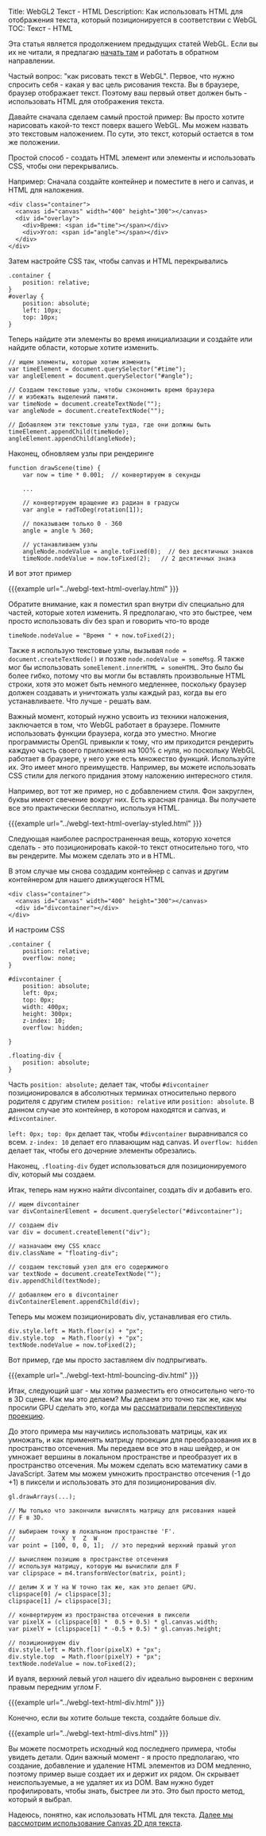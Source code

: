 Title: WebGL2 Текст - HTML
Description: Как использовать HTML для отображения текста, который позиционируется в соответствии с WebGL
TOC: Текст - HTML


Эта статья является продолжением предыдущих статей WebGL.
Если вы их не читали, я предлагаю [начать там](webgl-3d-perspective.html)
и работать в обратном направлении.

Частый вопрос: "как рисовать текст в WebGL". Первое, что нужно спросить себя -
какая у вас цель рисования текста. Вы в браузере, браузер отображает текст.
Поэтому ваш первый ответ должен быть - использовать HTML для отображения текста.

Давайте сначала сделаем самый простой пример: Вы просто хотите нарисовать какой-то текст поверх
вашего WebGL. Мы можем назвать это текстовым наложением. По сути, это текст, который остается
в том же положении.

Простой способ - создать HTML элемент или элементы и использовать CSS, чтобы они перекрывались.

Например: Сначала создайте контейнер и поместите в него и canvas, и HTML для наложения.

    <div class="container">
      <canvas id="canvas" width="400" height="300"></canvas>
      <div id="overlay">
        <div>Время: <span id="time"></span></div>
        <div>Угол: <span id="angle"></span></div>
      </div>
    </div>

Затем настройте CSS так, чтобы canvas и HTML перекрывались

    .container {
        position: relative;
    }
    #overlay {
        position: absolute;
        left: 10px;
        top: 10px;
    }

Теперь найдите эти элементы во время инициализации и создайте или найдите области, которые хотите
изменить.

    // ищем элементы, которые хотим изменить
    var timeElement = document.querySelector("#time");
    var angleElement = document.querySelector("#angle");

    // Создаем текстовые узлы, чтобы сэкономить время браузера
    // и избежать выделений памяти.
    var timeNode = document.createTextNode("");
    var angleNode = document.createTextNode("");

    // Добавляем эти текстовые узлы туда, где они должны быть
    timeElement.appendChild(timeNode);
    angleElement.appendChild(angleNode);

Наконец, обновляем узлы при рендеринге

    function drawScene(time) {
        var now = time * 0.001;  // конвертируем в секунды

        ...

        // конвертируем вращение из радиан в градусы
        var angle = radToDeg(rotation[1]);

        // показываем только 0 - 360
        angle = angle % 360;

        // устанавливаем узлы
        angleNode.nodeValue = angle.toFixed(0);  // без десятичных знаков
        timeNode.nodeValue = now.toFixed(2);   // 2 десятичных знака

И вот этот пример

{{{example url="../webgl-text-html-overlay.html" }}}

Обратите внимание, как я поместил span внутри div специально для частей, которые хотел изменить. Я предполагаю,
что это быстрее, чем просто использовать div без span и говорить что-то вроде

    timeNode.nodeValue = "Время " + now.toFixed(2);

Также я использую текстовые узлы, вызывая `node = document.createTextNode()` и позже `node.nodeValue = someMsg`.
Я также мог бы использовать `someElement.innerHTML = someHTML`. Это было бы более гибко, потому что вы могли бы
вставлять произвольные HTML строки, хотя это может быть немного медленнее, поскольку браузер должен создавать
и уничтожать узлы каждый раз, когда вы его устанавливаете. Что лучше - решать вам.

Важный момент, который нужно усвоить из техники наложения, заключается в том, что WebGL работает в браузере. Помните
использовать функции браузера, когда это уместно. Многие программисты OpenGL привыкли к тому, что им приходится рендерить
каждую часть своего приложения на 100% с нуля, но поскольку WebGL работает в браузере, у него уже есть
множество функций. Используйте их. Это имеет много преимуществ. Например, вы можете использовать CSS стили для
легкого придания этому наложению интересного стиля.

Например, вот тот же пример, но с добавлением стиля. Фон закруглен, буквы имеют
свечение вокруг них. Есть красная граница. Вы получаете все это практически бесплатно, используя HTML.

{{{example url="../webgl-text-html-overlay-styled.html" }}}

Следующая наиболее распространенная вещь, которую хочется сделать - это позиционировать какой-то текст относительно того, что вы рендерите.
Мы можем сделать это и в HTML.

В этом случае мы снова создадим контейнер с canvas и другим контейнером для нашего движущегося HTML

    <div class="container">
      <canvas id="canvas" width="400" height="300"></canvas>
      <div id="divcontainer"></div>
    </div>

И настроим CSS

    .container {
        position: relative;
        overflow: none;
    }

    #divcontainer {
        position: absolute;
        left: 0px;
        top: 0px;
        width: 400px;
        height: 300px;
        z-index: 10;
        overflow: hidden;

    }

    .floating-div {
        position: absolute;
    }

Часть `position: absolute;` делает так, чтобы `#divcontainer` позиционировался в абсолютных терминах относительно
первого родителя с другим стилем `position: relative` или `position: absolute`. В данном случае
это контейнер, в котором находятся и canvas, и `#divcontainer`.

`left: 0px; top: 0px` делает так, чтобы `#divcontainer` выравнивался со всем. `z-index: 10` делает
его плавающим над canvas. И `overflow: hidden` делает так, чтобы его дочерние элементы обрезались.

Наконец, `.floating-div` будет использоваться для позиционируемого div, который мы создаем.

Итак, теперь нам нужно найти divcontainer, создать div и добавить его.

    // ищем divcontainer
    var divContainerElement = document.querySelector("#divcontainer");

    // создаем div
    var div = document.createElement("div");

    // назначаем ему CSS класс
    div.className = "floating-div";

    // создаем текстовый узел для его содержимого
    var textNode = document.createTextNode("");
    div.appendChild(textNode);

    // добавляем его в divcontainer
    divContainerElement.appendChild(div);


Теперь мы можем позиционировать div, устанавливая его стиль.

    div.style.left = Math.floor(x) + "px";
    div.style.top  = Math.floor(y) + "px";
    textNode.nodeValue = now.toFixed(2);

Вот пример, где мы просто заставляем div подпрыгивать.

{{{example url="../webgl-text-html-bouncing-div.html" }}}

Итак, следующий шаг - мы хотим разместить его относительно чего-то в 3D сцене.
Как мы это делаем? Мы делаем это точно так же, как мы просили GPU сделать это, когда мы
[рассматривали перспективную проекцию](webgl-3d-perspective.html).

До этого примера мы научились использовать матрицы, как их умножать,
и как применять матрицу проекции для преобразования их в пространство отсечения. Мы передаем все
это в наш шейдер, и он умножает вершины в локальном пространстве и преобразует
их в пространство отсечения. Мы можем сделать всю математику сами в JavaScript.
Затем мы можем умножить пространство отсечения (-1 до +1) в пиксели и использовать
это для позиционирования div.

    gl.drawArrays(...);

    // Мы только что закончили вычислять матрицу для рисования нашей
    // F в 3D.

    // выбираем точку в локальном пространстве 'F'.
    //             X  Y  Z  W
    var point = [100, 0, 0, 1];  // это передний верхний правый угол

    // вычисляем позицию в пространстве отсечения
    // используя матрицу, которую мы вычислили для F
    var clipspace = m4.transformVector(matrix, point);

    // делим X и Y на W точно так же, как это делает GPU.
    clipspace[0] /= clipspace[3];
    clipspace[1] /= clipspace[3];

    // конвертируем из пространства отсечения в пиксели
    var pixelX = (clipspace[0] *  0.5 + 0.5) * gl.canvas.width;
    var pixelY = (clipspace[1] * -0.5 + 0.5) * gl.canvas.height;

    // позиционируем div
    div.style.left = Math.floor(pixelX) + "px";
    div.style.top  = Math.floor(pixelY) + "px";
    textNode.nodeValue = now.toFixed(2);

И вуаля, верхний левый угол нашего div идеально выровнен
с верхним правым передним углом F.

{{{example url="../webgl-text-html-div.html" }}}

Конечно, если вы хотите больше текста, создайте больше div.

{{{example url="../webgl-text-html-divs.html" }}}

Вы можете посмотреть исходный код последнего примера, чтобы увидеть
детали. Один важный момент - я просто предполагаю, что
создание, добавление и удаление HTML элементов из DOM
медленно, поэтому пример выше создает их и держит их
рядом. Он скрывает неиспользуемые, а не удаляет их
из DOM. Вам нужно будет профилировать, чтобы знать, быстрее ли это.
Это был просто метод, который я выбрал.

Надеюсь, понятно, как использовать HTML для текста. [Далее мы
рассмотрим использование Canvas 2D для текста](webgl-text-canvas2d.html). 